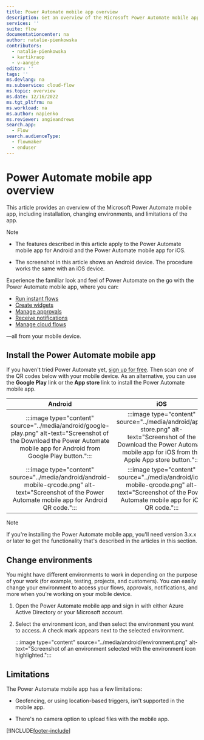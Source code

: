 ```yaml
---
title: Power Automate mobile app overview
description: Get an overview of the Microsoft Power Automate mobile app for Android and the Power Automate mobile app for iOS, including installation, changing environments, and limitations of the app.
services: ''
suite: flow
documentationcenter: na
author: natalie-pienkowska
contributors:
  - natalie-pienkowska
  - kartikraop
  - v-aangie
editor: ''
tags: ''
ms.devlang: na
ms.subservice: cloud-flow
ms.topic: overview
ms.date: 12/16/2022
ms.tgt_pltfrm: na
ms.workload: na
ms.author: napienko
ms.reviewer: angieandrews
search.app: 
  - Flow
search.audienceType: 
  - flowmaker
  - enduser
---
```


# Power Automate mobile app overview

This article provides an overview of the Microsoft Power Automate mobile app, including installation, changing environments, and limitations of the app.

> [!NOTE]
>
> - The features described in this article apply to the Power Automate mobile app for Android and the Power Automate mobile app for iOS.
>
> - The screenshot in this article shows an Android device. The procedure works the same with an iOS device.

Experience the familiar look and feel of Power Automate on the go with the Power Automate mobile app, where you can:

- [Run instant flows](run-instant-flows.md)
- [Create widgets](widgets.md)
- [Manage approvals](manage-approvals.md)
- [Receive notifications](notifications.md)
- [Manage cloud flows](manage-cloud-flows.md)

&mdash;all from your mobile device.

## Install the Power Automate mobile app

If you haven't tried Power Automate yet, [sign up for free](../sign-up-sign-in.md). Then scan one of the QR codes below with your mobile device. As an alternative, you can use the **Google Play** link or the **App store** link to install the Power Automate mobile app.

| Android | iOS  |
| :---:   | :---:  |
| :::image type="content" source="../media/android/google-play.png" alt-text="Screenshot of the Download the Power Automate mobile app for Android from Google Play button.":::  | :::image type="content" source="../media/android/app-store.png" alt-text="Screenshot of the Download the Power Automate mobile app for iOS from the Apple App store button."::: |
| :::image type="content" source="../media/android/android-mobile-qrcode.png" alt-text="Screenshot of the Power Automate mobile app for Android QR code.":::  | :::image type="content" source="../media/android/ios-mobile-qrcode.png" alt-text="Screenshot of the Power Automate mobile app for iOS QR code.":::    |

> [!NOTE]
>
> If you're installing the Power Automate mobile app, you'll need version 3.x.x or later to get the functionality that's described in the articles in this section.

## Change environments

You might have different environments to work in depending on the purpose of your work (for example, testing, projects, and customers). You can easily change your environment to access your flows, approvals, notifications, and more when you're working on your mobile device.

1. Open the Power Automate mobile app and sign in with either Azure Active Directory or your Microsoft account.

1. Select the environment icon, and then select the environment you want to access. A check mark appears next to the selected environment.

    :::image type="content" source="../media/android/environment.png" alt-text="Screenshot of an environment selected with the environment icon highlighted.":::

## Limitations

The Power Automate mobile app  has a few limitations:

- Geofencing, or using location-based triggers, isn't supported in the mobile app.

- There's no camera option to upload files with the mobile app.

[!INCLUDE[footer-include](../includes/footer-banner.md)]
